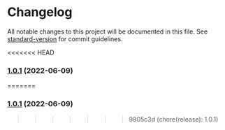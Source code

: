 # Changelog

All notable changes to this project will be documented in this file. See [standard-version](https://github.com/conventional-changelog/standard-version) for commit guidelines.

<<<<<<< HEAD
### [1.0.1](https://github.com/gaussb-labs/tf-modules/compare/v1.0.2...v1.0.1) (2022-06-09)
=======
### [1.0.1](https://github.com/gaussb-labs/tf-modules/compare/v1.1.0...v1.0.1) (2022-06-09)
>>>>>>> 9805c3d (chore(release): 1.0.1)
